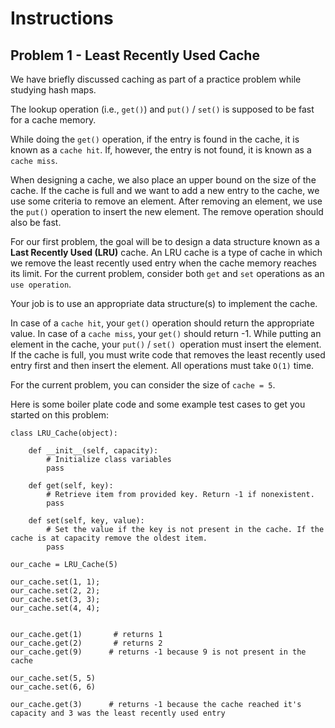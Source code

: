 # Instructions

## Problem 1 - Least Recently Used Cache
We have briefly discussed caching as part of a practice problem while studying hash maps.

The lookup operation (i.e., `get()`) and `put()` / `set()` is supposed to be fast for a cache memory.

While doing the `get()` operation, if the entry is found in the cache, it is known as a `cache hit`. If, however, the entry is not found, it is known as a `cache miss`.

When designing a cache, we also place an upper bound on the size of the cache. If the cache is full and we want to add a new entry to the cache, we use some criteria to remove an element. After removing an element, we use the `put()` operation to insert the new element. The remove operation should also be fast.

For our first problem, the goal will be to design a data structure known as a **Last Recently Used (LRU)** cache. An LRU cache is a type of cache in which we remove the least recently used entry when the cache memory reaches its limit. For the current problem, consider both `get` and `set` operations as an `use operation`.

Your job is to use an appropriate data structure(s) to implement the cache.

In case of a `cache hit`, your `get()` operation should return the appropriate value.
In case of a `cache miss`, your `get()` should return -1.
While putting an element in the cache, your `put()` / `set() `operation must insert the element. If the cache is full, you must write code that removes the least recently used entry first and then insert the element.
All operations must take `O(1)` time.

For the current problem, you can consider the size of `cache = 5`.

Here is some boiler plate code and some example test cases to get you started on this problem:

```
class LRU_Cache(object):

    def __init__(self, capacity):
        # Initialize class variables
        pass

    def get(self, key):
        # Retrieve item from provided key. Return -1 if nonexistent. 
        pass

    def set(self, key, value):
        # Set the value if the key is not present in the cache. If the cache is at capacity remove the oldest item. 
        pass

our_cache = LRU_Cache(5)

our_cache.set(1, 1);
our_cache.set(2, 2);
our_cache.set(3, 3);
our_cache.set(4, 4);


our_cache.get(1)       # returns 1
our_cache.get(2)       # returns 2
our_cache.get(9)      # returns -1 because 9 is not present in the cache

our_cache.set(5, 5) 
our_cache.set(6, 6)

our_cache.get(3)      # returns -1 because the cache reached it's capacity and 3 was the least recently used entry
```